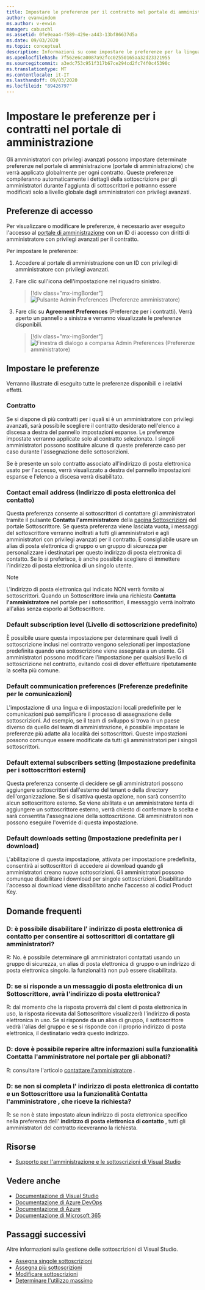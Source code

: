 ```yaml
---
title: Impostare le preferenze per il contratto nel portale di amministrazione
author: evanwindom
ms.author: v-evwin
manager: cabuschl
ms.assetid: 0fe9eaa4-f589-429e-a443-13bf86637d5a
ms.date: 09/03/2020
ms.topic: conceptual
description: Informazioni su come impostare le preferenze per la lingua, i contatti, il livello di sottoscrizione e altre opzioni nel portale di amministrazione
ms.openlocfilehash: 7f562e6ca0087a92fcc02550165aa32d23321955
ms.sourcegitcommit: a3edc753c951f317b67ce294cd2fc74f0c45390c
ms.translationtype: MT
ms.contentlocale: it-IT
ms.lasthandoff: 09/03/2020
ms.locfileid: "89426797"
---
```

# <a name="set-preferences-for-your-agreements-in-the-administration-portal"></a>Impostare le preferenze per i contratti nel portale di amministrazione
Gli amministratori con privilegi avanzati possono impostare determinate preferenze nel portale di amministrazione (portale di amministrazione) che verrà applicato globalmente per ogni contratto.  Queste preferenze compileranno automaticamente i dettagli della sottoscrizione per gli amministratori durante l'aggiunta di sottoscrittori e potranno essere modificati solo a livello globale dagli amministratori con privilegi avanzati.  

## <a name="access-preferences"></a>Preferenze di accesso
Per visualizzare o modificare le preferenze, è necessario aver eseguito l'accesso al [portale di amministrazione](https://manage.visualstudio.com) con un ID di accesso con diritti di amministratore con privilegi avanzati per il contratto.  

Per impostare le preferenze:
1. Accedere al portale di amministrazione con un ID con privilegi di amministratore con privilegi avanzati.
2. Fare clic sull'icona dell'impostazione nel riquadro sinistro.
   > [!div class="mx-imgBorder"]
   > ![Pulsante Admin Preferences (Preferenze amministratore)](_img/admin-prefs/admin-prefs-button.png "Fare clic su Gestisci amministratori e quindi su Preferenze accordo per visualizzare le preferenze")

3. Fare clic su **Agreement Preferences** (Preferenze per i contratti).
Verrà aperto un pannello a sinistra e verranno visualizzate le preferenze disponibili. 

   > [!div class="mx-imgBorder"]
   > ![Finestra di dialogo a comparsa Admin Preferences (Preferenze amministratore)](_img/admin-prefs/admin-prefs-flyout.png "Imposta le preferenze e fai clic su Salva")

## <a name="set-your-preferences"></a>Impostare le preferenze
Verranno illustrate di eseguito tutte le preferenze disponibili e i relativi effetti. 

### <a name="agreement"></a>Contratto
Se si dispone di più contratti per i quali si è un amministratore con privilegi avanzati, sarà possibile scegliere il contratto desiderato nell'elenco a discesa a destra del pannello impostazioni espanse.  Le preferenze impostate verranno applicate solo al contratto selezionato.  I singoli amministratori possono sostituire alcune di queste preferenze caso per caso durante l'assegnazione delle sottoscrizioni. 

Se è presente un solo contratto associato all'indirizzo di posta elettronica usato per l'accesso, verrà visualizzato a destra del pannello impostazioni espanse e l'elenco a discesa verrà disabilitato. 

### <a name="contact-email-address"></a>Contact email address (Indirizzo di posta elettronica del contatto)
Questa preferenza consente ai sottoscrittori di contattare gli amministratori tramite il pulsante **Contatta l'amministratore** della [pagina Sottoscrizioni](https://my.visualstudio.com/subscriptions) del portale Sottoscrittore.  Se questa preferenza viene lasciata vuota, i messaggi del sottoscrittore verranno inoltrati a tutti gli amministratori e agli amministratori con privilegi avanzati per il contratto.  È consigliabile usare un alias di posta elettronica di gruppo o un gruppo di sicurezza per personalizzare i destinatari per questo indirizzo di posta elettronica di contatto. Se lo si preferisce, è anche possibile scegliere di immettere l'indirizzo di posta elettronica di un singolo utente.

> [!NOTE]
> L'indirizzo di posta elettronica qui indicato NON verrà fornito ai sottoscrittori.  Quando un Sottoscrittore invia una richiesta **Contatta l'amministratore** nel portale per i sottoscrittori, il messaggio verrà inoltrato all'alias senza esporlo al Sottoscrittore. 

### <a name="default-subscription-level"></a>Default subscription level (Livello di sottoscrizione predefinito)
È possibile usare questa impostazione per determinare quali livelli di sottoscrizione inclusi nel contratto vengono selezionati per impostazione predefinita quando una sottoscrizione viene assegnata a un utente.  Gli amministratori possono modificare l'impostazione per qualsiasi livello di sottoscrizione nel contratto, evitando così di dover effettuare ripetutamente la scelta più comune. 

### <a name="default-communication-preferences"></a>Default communication preferences (Preferenze predefinite per le comunicazioni)
L'impostazione di una lingua e di impostazioni locali predefinite per le comunicazioni può semplificare il processo di assegnazione delle sottoscrizioni.  Ad esempio, se il team di sviluppo si trova in un paese diverso da quello del team di amministrazione, è possibile impostare le preferenze più adatte alla località dei sottoscrittori. Queste impostazioni possono comunque essere modificate da tutti gli amministratori per i singoli sottoscrittori. 

### <a name="default-external-subscribers-setting"></a>Default external subscribers setting (Impostazione predefinita per i sottoscrittori esterni)
Questa preferenza consente di decidere se gli amministratori possono aggiungere sottoscrittori dall'esterno del tenant o della directory dell'organizzazione.  Se si disattiva questa opzione, non sarà consentito alcun sottoscrittore esterno.  Se viene abilitata e un amministratore tenta di aggiungere un sottoscrittore esterno, verrà chiesto di confermare la scelta e sarà consentita l'assegnazione della sottoscrizione. Gli amministratori non possono eseguire l'override di questa impostazione. 

### <a name="default-downloads-setting"></a>Default downloads setting (Impostazione predefinita per i download)
L'abilitazione di questa impostazione, attivata per impostazione predefinita, consentirà ai sottoscrittori di accedere ai download quando gli amministratori creano nuove sottoscrizioni.  Gli amministratori possono comunque disabilitare i download per singole sottoscrizioni.  Disabilitando l'accesso ai download viene disabilitato anche l'accesso ai codici Product Key.  


## <a name="frequently-asked-questions"></a>Domande frequenti
### <a name="q--can-i-disable-the-contact-email-address-so-subscribers-cannot-contact-administrators"></a>D: è possibile disabilitare l' **indirizzo di posta elettronica di contatto** per consentire ai sottoscrittori di contattare gli amministratori?
R: No. è possibile determinare gli amministratori contattati usando un gruppo di sicurezza, un alias di posta elettronica di gruppo o un indirizzo di posta elettronica singolo. la funzionalità non può essere disabilitata.

### <a name="q-if-i-answer-a-subscribers-email-will-they-have-my-email-address"></a>D: se si risponde a un messaggio di posta elettronica di un Sottoscrittore, avrà l'indirizzo di posta elettronica?
R: dal momento che la risposta proverrà dal client di posta elettronica in uso, la risposta ricevuta dal Sottoscrittore visualizzerà l'indirizzo di posta elettronica in uso.  Se si risponde da un alias di gruppo, il sottoscrittore vedrà l'alias del gruppo  e se si risponde con il proprio indirizzo di posta elettronica, il destinatario vedrà questo indirizzo.  

### <a name="q-where-can-i-find-out-more-about-the-contact-my-admin-feature-in-the-subscriber-portal"></a>D: dove è possibile reperire altre informazioni sulla funzionalità **Contatta l'amministratore** nel portale per gli abbonati?
R: consultare l'articolo [contattare l'amministratore](contact-my-admin.md) . 

### <a name="q-if-we-dont-complete-the-contact-email-address-and-a-subscriber-uses-the-contact-my-admin-feature-who-receives-their-request"></a>D: se non si completa l' **indirizzo di posta elettronica di contatto** e un Sottoscrittore usa la funzionalità **Contatta l'amministratore** , che riceve la richiesta?
R: se non è stato impostato alcun indirizzo di posta elettronica specifico nella preferenza dell' **indirizzo di posta elettronica di contatto** , tutti gli amministratori del contratto riceveranno la richiesta. 

## <a name="resources"></a>Risorse
- [Supporto per l'amministrazione e le sottoscrizioni di Visual Studio](https://visualstudio.microsoft.com/support/support-overview-vs)

## <a name="see-also"></a>Vedere anche
- [Documentazione di Visual Studio](https://docs.microsoft.com/visualstudio/)
- [Documentazione di Azure DevOps](https://docs.microsoft.com/azure/devops/)
- [Documentazione di Azure](https://docs.microsoft.com/azure/)
- [Documentazione di Microsoft 365](https://docs.microsoft.com/microsoft-365/)

## <a name="next-steps"></a>Passaggi successivi
Altre informazioni sulla gestione delle sottoscrizioni di Visual Studio.
- [Assegna singole sottoscrizioni](assign-license.md)
- [Assegna più sottoscrizioni](assign-license-bulk.md)
- [Modificare sottoscrizioni](edit-license.md)
- [Determinare l'utilizzo massimo](maximum-usage.md)
